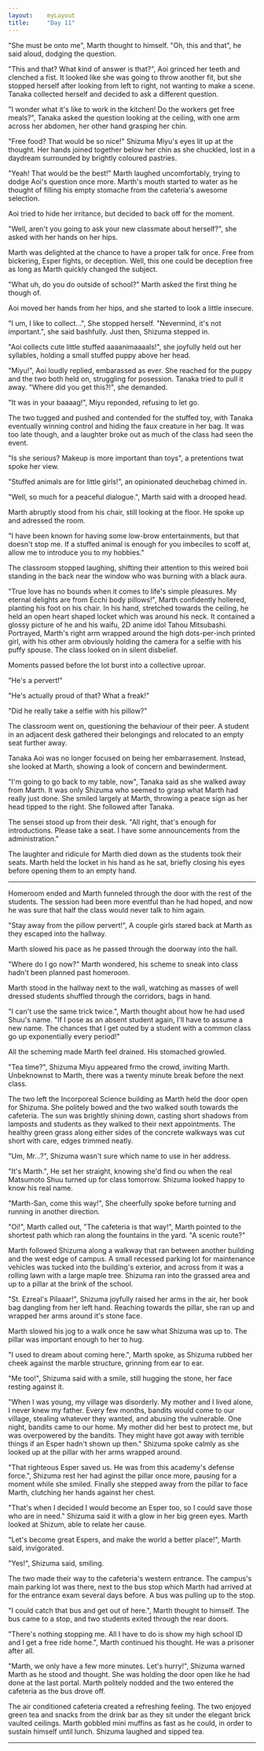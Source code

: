 ```yaml
---
layout:    myLayout
title:	   "Day 11"
---
```


"She must be onto me", Marth thought to himself. "Oh, this and that", he said aloud, dodging the question.

"This and that? What kind of answer is that?", Aoi grinced her teeth and clenched a fist. It looked like she was going to throw another fit, but she stopped herself after looking from left to right, not wanting to make a scene. Tanaka collected herself and decided to ask a different question.

"I wonder what it's like to work in the kitchen! Do the workers get free meals?", Tanaka asked the question looking at the ceiling, with one arm across her abdomen, her other hand grasping her chin.

"Free food? That would be so nice!" Shizuma Miyu's eyes lit up at the thought. Her hands joined together below her chin as she chuckled, lost in a daydream surrounded by brightly coloured pastries.

"Yeah! That would be the best!" Marth laughed uncomfortably, trying to dodge Aoi's question once more. Marth's mouth started to water as he thought of filling his empty stomache from the cafeteria's awesome selection.

Aoi tried to hide her irritance, but decided to back off for the moment.

"Well, aren't you going to ask your new classmate about herself?", she asked with her hands on her hips.

Marth was delighted at the chance to have a proper talk for once. Free from bickering, Esper fights, or deception. Well, this one could be deception free as long as Marth quickly changed the subject.

"What uh, do you do outside of school?" Marth asked the first thing he though of.

Aoi moved her hands from her hips, and she started to look a little insecure.

"I um, I like to collect...", She stopped herself. "Nevermind, it's not important.", she said bashfully. Just then, Shizuma stepped in.

"Aoi collects cute little stuffed aaaanimaaaals!", she joyfully held out her syllables, holding a small stuffed puppy above her head.

"Miyu!", Aoi loudly replied, embarassed as ever. She reached for the puppy and the two both held on, struggling for posession. Tanaka tried to pull it away. "Where did you get this?!", she demanded.

"It was in your baaaag!", Miyu reponded, refusing to let go.

The two tugged and pushed and contended for the stuffed toy, with Tanaka eventually winning control and hiding the faux creature in her bag. It was too late though, and a laughter broke out as much of the class had seen the event.

"Is she serious? Makeup is more important than toys", a pretentions twat spoke her view.

"Stuffed animals are for little girls!", an opinionated deuchebag chimed in.

"Well, so much for a peaceful dialogue.", Marth said with a drooped head.

Marth abruptly stood from his chair, still looking at the floor. He spoke up and adressed the room.

"I have been known for having some low-brow entertainments, but that doesn't stop me. If a stuffed animal is enough for you imbeciles to scoff at, allow me to introduce you to my hobbies."

The classroom stopped laughing, shifting their attention to this weired boii standing in the back near the window who was burning with a black aura.

"True love has no bounds when it comes to life's simple pleasures. My eternal delights are from Ecchi body pillows!", Marth confidently hollered, planting his foot on his chair. In his hand, stretched towards the ceiling, he held an open heart shaped locket which was around his neck. It contained a glossy picture of he and his waifu, 2D anime idol Tahou Mitsubashi. Portrayed, Marth's right arm wrapped around the high dots-per-inch printed girl, with his other arm obviously holding the camera for a selfie with his puffy spouse. The class looked on in silent disbelief.

Moments passed before the lot burst into a collective uproar.

"He's a pervert!"

"He's actually proud of that? What a freak!"

"Did he really take a selfie with his pillow?"

The classroom went on, questioning the behaviour of their peer. A student in an adjacent desk gathered their belongings and relocated to an empty seat further away.

Tanaka Aoi was no longer focused on being her embarrasement. Instead, she looked at Marth, showing a look of concern and bewinderment.

"I'm going to go back to my table, now", Tanaka said as she walked away from Marth. It was only Shizuma who seemed to grasp what Marth had really just done. She smiled largely at Marth, throwing a peace sign as her head tipped to the right. She followed after Tanaka.

The sensei stood up from their desk. "All right, that's enough for introductions. Please take a seat. I have some announcements from the administration."

The laughter and ridicule for Marth died down as the students took their seats. Marth held the locket in his hand as he sat, briefly closing his eyes before opening them to an empty hand.

---

Homeroom ended and Marth funneled through the door with the rest of the students. The session had been more eventful than he had hoped, and now he was sure that half the class would never talk to him again.

"Stay away from the pillow pervert!", A couple girls stared back at Marth as they escaped into the hallway.

Marth slowed his pace as he passed through the doorway into the hall.

"Where do I go now?" Marth wondered, his scheme to sneak into class hadn't been planned past homeroom.

Marth stood in the hallway next to the wall, watching as masses of well dressed students shuffled through the corridors, bags in hand.

"I can't use the same trick twice.", Marth thought about how he had used Shuu's name. "If I pose as an absent student again, I'll have to assume a new name. The chances that I get outed by a student with a common class go up exponentially every period!"

All the scheming made Marth feel drained. His stomached growled.

"Tea time?", Shizuma Miyu appeared frmo the crowd, inviting Marth. Unbeknownst to Marth, there was a twenty minute break before the next class.

The two left the Incorporeal Science building as Marth held the door open for Shizuma. She politely bowed and the two walked south towards the cafeteria. The sun was brightly shining down, casting short shadows from lamposts and students as they walked to their next appointments. The healthy green grass along either sides of the concrete walkways was cut short with care, edges trimmed neatly.

"Um, Mr...?", Shizuma wasn't sure which name to use in her address.

"It's Marth.", He set her straight, knowing she'd find ou when the real Matsumoto Shuu turned up for class tomorrow. Shizuma looked happy to know his real name.

"Marth-San, come this way!", She cheerfully spoke before turning and running in another direction.

"Oi!", Marth called out, "The cafeteria is that way!", Marth pointed to the shortest path which ran along the fountains in the yard. "A scenic route?"

Marth followed Shizuma along a walkway that ran between another building and the west edge of campus. A small recessed parking lot for maintenance vehicles was tucked into the building's exterior, and across from it was a rolling lawn with a large maple tree. Shizuma ran into the grassed area and up to a pillar at the brink of the school.

"St. Ezreal's Pilaaar!", Shizuma joyfully raised her arms in the air, her book bag dangling from her left hand. Reaching towards the pillar, she ran up and wrapped her arms around it's stone face.

Marth slowed his jog to a walk once he saw what Shizuma was up to. The pillar was important enough to her to hug.

"I used to dream about coming here.", Marth spoke, as Shizuma rubbed her cheek against the marble structure, grinning from ear to ear.

"Me too!", Shizuma said with a smile, still hugging the stone, her face resting against it.

"When I was young, my village was disorderly. My mother and I lived alone, I never knew my father. Every few months, bandits would come to our village, stealing whatever they wanted, and abusing the vulnerable. One night, bandits came to our home. My mother did her best to protect me, but was overpowered by the bandits. They might have got away with terrible things if an Esper hadn't shown up then." Shizuma spoke calmly as she looked up at the pillar with her arms wrapped around.

"That righteous Esper saved us. He was from this academy's defense force.", Shizuma rest her had aginst the pillar once more, pausing for a moment while she smiled. Finally she stepped away from the pillar to face Marth, clutching her hands against her chest.

"That's when I decided I would become an Esper too, so I could save those who are in need." Shizuma said it with a glow in her big green eyes. Marth looked at Shizum, able to relate her cause.

"Let's become great Espers, and make the world a better place!", Marth said, invigorated.

"Yes!", Shizuma said, smiling.

The two made their way to the cafeteria's western entrance. The campus's main parking lot was there, next to the bus stop which Marth had arrived at for the entrance exam several days before. A bus was pulling up to the stop.

"I could catch that bus and get out of here.", Marth thought to himself. The bus came to a stop, and two students exited through the rear doors.

"There's nothing stopping me. All I have to do is show my high school ID and I get a free ride home.", Marth continued his thought. He was a prisoner after all.

"Marth, we only have a few more minutes. Let's hurry!", Shizuma warned Marth as he stood and thought. She was holding the door open like he had done at the last portal. Marth politely nodded and the two entered the cafeteria as the bus drove off.

The air conditioned cafeteria created a refreshing feeling. The two enjoyed green tea and snacks from the drink bar as they sit under the elegant brick vaulted ceilings. Marth gobbled mini muffins as fast as he could, in order to sustain himself until lunch. Shizuma laughed and sipped tea.

---
